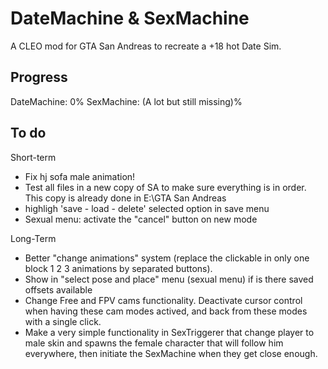 # DateMachine & SexMachine

A CLEO mod for GTA San Andreas to recreate a +18 hot Date Sim.

## Progress

DateMachine: 0%
SexMachine: (A lot but still missing)%

## To do

Short-term
- Fix hj sofa male animation!
- Test all files in a new copy of SA to make sure everything is in order. This copy is already done in E:\GTA San Andreas
- highligh 'save - load - delete' selected option in save menu
- Sexual menu: activate the "cancel" button on new mode

Long-Term
- Better "change animations" system (replace the clickable in only one block 1 2 3 animations by separated buttons).
- Show in "select pose and place" menu (sexual menu) if is there saved offsets available
- Change Free and FPV cams functionality. Deactivate cursor control when having these cam modes actived, and back from these modes with a single click.
- Make a very simple functionality in SexTriggerer that change player to male skin and spawns the female character that will follow him everywhere, then initiate the SexMachine when they get close enough.